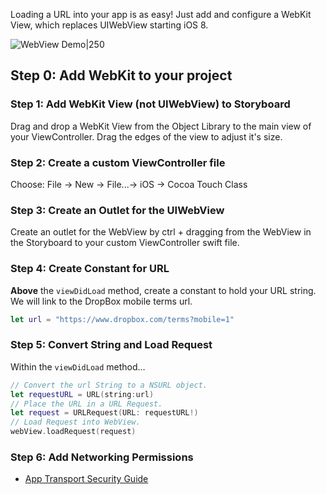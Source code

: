 Loading a URL into your app is as easy! Just add and configure a WebKit View, which replaces UIWebView starting iOS 8.  
  
![WebView Demo|250](https://i.imgur.com/v4PlBQX.gif)

## Step 0: Add WebKit to your project

### Step 1: Add WebKit View (not UIWebView) to Storyboard

Drag and drop a WebKit View from the Object Library to the main view of your ViewController. Drag the edges of the view to adjust it's size. 

### Step 2: Create a custom ViewController file

Choose: File -> New -> File...-> iOS -> Cocoa Touch Class

### Step 3: Create an Outlet for the UIWebView

Create an outlet for the WebView by ctrl + dragging from the WebView in the Storyboard to your custom ViewController swift file.

### Step 4: Create Constant for URL

**Above** the `viewDidLoad` method, create a constant to hold your URL string. We will link to the DropBox mobile terms url.

```swift
let url = "https://www.dropbox.com/terms?mobile=1"
``` 

### Step 5: Convert String and Load Request

Within the `viewDidLoad` method... 

```swift
// Convert the url String to a NSURL object.
let requestURL = URL(string:url)
// Place the URL in a URL Request.
let request = URLRequest(URL: requestURL!)
// Load Request into WebView.
webView.loadRequest(request)
```

### Step 6: Add Networking Permissions

- [App Transport Security Guide](http://guides.codepath.com/ios/App-Transport-Security)

